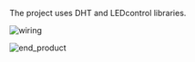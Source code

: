 The project uses DHT and  LEDcontrol libraries. 

![wiring](https://raw.github.com/heliospan/matrix_thermometer/wiring.jpg)

![end_product](https://raw.github.com/heliospan/matrix_thermometer/result.jpg)